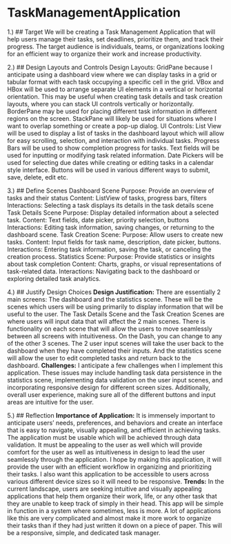 # TaskManagementApplication
1.) ## Target We will be creating a Task Management Application that will help users manage their tasks, set deadlines, prioritize them, and track their progress. The target audience is individuals, teams, or organizations looking for an efficient way to organize their work and increase productivity.

2.) ## Design Layouts and Controls
Design Layouts:
GridPane because I anticipate using a dashboard view where we can display tasks in a grid or tabular format with each task occupying a specific cell in the grid. 
VBox and HBox will be used to arrange separate UI elements in a vertical or horizontal orientation. This may be useful when creating task details and task creation layouts, where you can stack UI controls vertically or horizontally. 
BorderPane may be used for placing different task information in different regions on the screen. 
StackPane will likely be used for situations where I want to overlap something or create a pop-up dialog. 
UI Controls: 
List View will be used to display a list of tasks in the dashboard layout which will allow for easy scrolling, selection, and interaction with individual tasks. 
Progress Bars will be used to show completion progress for tasks. 
Text fields will be used for inputting or modifying task related information. 
Date Pickers will be used for selecting due dates while creating or editing tasks in a calendar style interface. 
Buttons will be used in various different ways to submit, save, delete, edit etc. 

3.) ## Define Scenes
Dashboard Scene
Purpose: Provide an overview of tasks and their status
Content: ListView of tasks, progress bars, filters
Interactions: Selecting a task displays its details in the task details scene
Task Details Scene
Purpose: Display detailed information about a selected task. 
Content: Text fields, date picker, priority selection, buttons
Interactions: Editing task information, saving changes, or returning to the dashboard scene. 
Task Creation Scene: 
Purpose: Allow users to create new tasks.
Content: Input fields for task name, description, date picker, buttons. 
Interactions: Entering task information, saving the task, or canceling the creation process. 
Statistics Scene: 
Purpose: Provide statistics or insights about task completion
Content: Charts, graphs, or visual representations of task-related data. 
Interactions: Navigating back to the dashboard or exploring detailed task analytics. 

4.) ## Justify Design Choices
**Design Justification:** There are essentially 2 main screens: The dashboard and the statistics scene. These will be the scenes which users will be using primarily to display information that will be useful to the user. The Task Details Scene and the Task Creation Scenes are where users will input data that will affect the 2 main scenes. There is functionality on each scene that will allow the users to move seamlessly between all screens with intuitiveness. On the Dash, you can change to any of the other 3 scenes. The 2 user input scenes will take the user back to the dashboard when they have completed their inputs. And the statistics scene will allow the user to edit completed tasks and return back to the dashboard. 
**Challenges:** I anticipate a few challenges when I implement this application. These issues may include handling task data persistence in the statistics scene, implementing data validation on the user input scenes, and incorporating responsive design for different screen sizes. Additionally, overall user experience, making sure all of the different buttons and input areas are intuitive for the user. 

5.) ## Reflection
**Importance of Application:** It is immensely important to anticipate users’ needs, preferences, and behaviors and create an interface that is easy to navigate, visually appealing, and efficient in achieving tasks. The application must be usable which will be achieved through data validation. It must be appealing to the user as well which will provide comfort for the user as well as intuitiveness in design to lead the user seamlessly through the application. I hope by making this application, it will provide the user with an efficient workflow in organizing and prioritizing their tasks. I also want this application to be accessible to users across various different device sizes so it will need to be responsive. 
**Trends:** In the current landscape, users are seeking intuitive and visually appealing applications that help them organize their work, life, or any other task that they are unable to keep track of simply in their head. This app will be simple in function in a system where sometimes, less is more. A lot of applications like this are very complicated and almost make it more work to organize their tasks than if they had just written it down on a piece of paper. This will be a responsive, simple, and dedicated task manager. 
